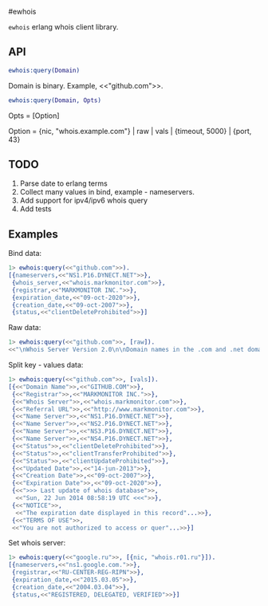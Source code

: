 #ewhois

`ewhois` erlang whois client library.

API
---

```erlang
ewhois:query(Domain)
```

Domain is binary. Example, <<"github.com">>.

```erlang
ewhois:query(Domain, Opts)
```

Opts = [Option]

Option = {nic, "whois.example.com"} | raw | vals | {timeout, 5000} | {port, 43}

TODO
----
1. Parse date to erlang terms
2. Collect many values in bind, example - nameservers.
3. Add support for ipv4/ipv6 whois query
4. Add tests

Examples
--------

Bind data:

```erlang
1> ewhois:query(<<"github.com">>).
[{nameservers,<<"NS1.P16.DYNECT.NET">>},
 {whois_server,<<"whois.markmonitor.com">>},
 {registrar,<<"MARKMONITOR INC.">>},
 {expiration_date,<<"09-oct-2020">>},
 {creation_date,<<"09-oct-2007">>},
 {status,<<"clientDeleteProhibited">>}]
```

Raw data:

```erlang
1> ewhois:query(<<"github.com">>, [raw]).
<<"\nWhois Server Version 2.0\n\nDomain names in the .com and .net domains can now be registered\nwith many different compe"...>>
```

Split key - values data:

```erlang
1> ewhois:query(<<"github.com">>, [vals]).
[{<<"Domain Name">>,<<"GITHUB.COM">>},
 {<<"Registrar">>,<<"MARKMONITOR INC.">>},
 {<<"Whois Server">>,<<"whois.markmonitor.com">>},
 {<<"Referral URL">>,<<"http://www.markmonitor.com">>},
 {<<"Name Server">>,<<"NS1.P16.DYNECT.NET">>},
 {<<"Name Server">>,<<"NS2.P16.DYNECT.NET">>},
 {<<"Name Server">>,<<"NS3.P16.DYNECT.NET">>},
 {<<"Name Server">>,<<"NS4.P16.DYNECT.NET">>},
 {<<"Status">>,<<"clientDeleteProhibited">>},
 {<<"Status">>,<<"clientTransferProhibited">>},
 {<<"Status">>,<<"clientUpdateProhibited">>},
 {<<"Updated Date">>,<<"14-jun-2013">>},
 {<<"Creation Date">>,<<"09-oct-2007">>},
 {<<"Expiration Date">>,<<"09-oct-2020">>},
 {<<">>> Last update of whois database">>,
  <<"Sun, 22 Jun 2014 08:58:19 UTC <<<">>},
 {<<"NOTICE">>,
  <<"The expiration date displayed in this record"...>>},
 {<<"TERMS OF USE">>,
 <<"You are not authorized to access or quer"...>>}]
```

Set whois server:

```erlang
1> ewhois:query(<<"google.ru">>, [{nic, "whois.r01.ru"}]).
[{nameservers,<<"ns1.google.com.">>},
 {registrar,<<"RU-CENTER-REG-RIPN">>},
 {expiration_date,<<"2015.03.05">>},
 {creation_date,<<"2004.03.04">>},
 {status,<<"REGISTERED, DELEGATED, VERIFIED">>}]
```
